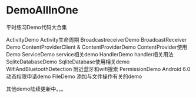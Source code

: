 # DemoAllInOne
平时练习Demo代码大合集

ActivityDemo   Activity生命周期
BroadcastreceiverDemo BroadcastReceiver Demo
ContentProviderClient & ContentProviderDemo ContentProvider使用Demo
ServiceDemo service相关demo
HandlerDemo handler相关用法
SqliteDatabaseDemo SqliteDatabase使用相关demo
WifiAndBluetoothDetection 附近蓝牙和wifi搜索
PermissionDemo Android 6.0动态权限申请demo
FileDemo 添加与文件操作有关的demo

其他demo陆续更新中。。。